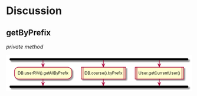 # Discussion



## getByPrefix

_private method_


![schema](../diagrams/Discussion.getByPrefix.png)  
